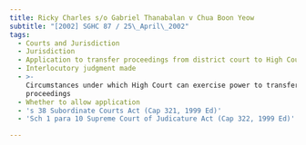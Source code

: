 ```yaml
---
title: Ricky Charles s/o Gabriel Thanabalan v Chua Boon Yeow
subtitle: "[2002] SGHC 87 / 25\_April\_2002"
tags:
  - Courts and Jurisdiction
  - Jurisdiction
  - Application to transfer proceedings from district court to High Court
  - Interlocutory judgment made
  - >-
    Circumstances under which High Court can exercise power to transfer
    proceedings
  - Whether to allow application
  - 's 38 Subordinate Courts Act (Cap 321, 1999 Ed)'
  - 'Sch 1 para 10 Supreme Court of Judicature Act (Cap 322, 1999 Ed)'

---
```


